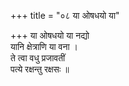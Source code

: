 +++
title = "०८ या ओषधयो या"

+++
या ओषधयो या नद्यो  
यानि क्षेत्राणि या वना ।  
ते त्वा वधु प्रजावतीं  
पत्ये रक्षन्तु रक्षसः ॥